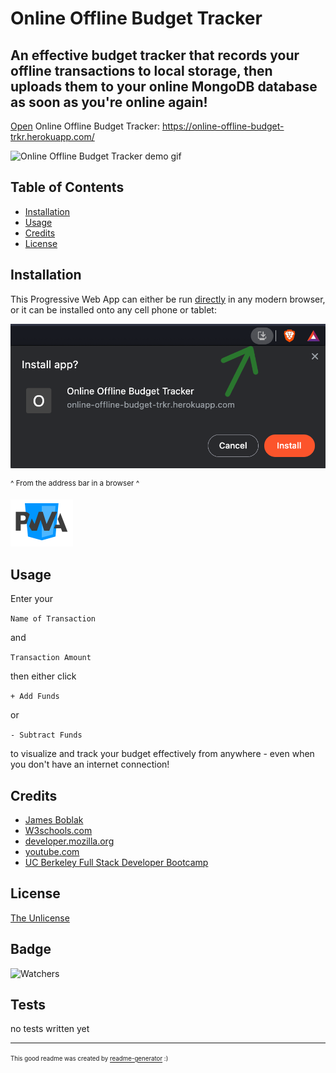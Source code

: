 # Online Offline Budget Tracker

## An effective budget tracker that records your offline transactions to local storage, then uploads them to your online MongoDB database as soon as you're online again!

[Open](https://online-offline-budget-trkr.herokuapp.com/) Online Offline Budget Tracker:
https://online-offline-budget-trkr.herokuapp.com/

![Online Offline Budget Tracker demo gif](./demo_assets/online-offline-budget-tracker_demo.gif)

## Table of Contents

* [Installation](#installation)
* [Usage](#usage)
* [Credits](#credits)
* [License](#license)


## Installation

This Progressive Web App can either be run [directly](https://online-offline-budget-trkr.herokuapp.com/) in any modern browser, or it can be installed onto any cell phone or tablet:

![PWA install](./demo_assets/PWA_install-button.png)


<sup>^ From the address bar in a browser ^ </sup> 


<img src="./demo_assets/PWA_logo.png" alt="drawing" width="100"/>


## Usage 

Enter your

<code>Name of Transaction</code>

and

<code>Transaction Amount</code>

then either click

<code>+ Add Funds</code>

or

<code>- Subtract Funds</code>

to visualize and track your budget effectively from anywhere - even when you don't have an internet connection!  


## Credits

* [James Boblak](https://github.com/jamesboblak)
* [W3schools.com](https://www.w3schools.com/)
* [developer.mozilla.org](https://developer.mozilla.org/en-US/)
* [youtube.com](https://www.youtube.com/results?sp=mAEB&search_query=make+a+pwa)
* [UC Berkeley Full Stack Developer Bootcamp](https://bootcamp.berkeley.edu/coding/)


## License

[The Unlicense](https://choosealicense.com/licenses/unlicense/)


## Badge

![Watchers](https://img.shields.io/github/watchers/jamesboblak/online-offline-budget-tracker?style=social)


## Tests

no tests written yet

---

<sup><sub> This good readme was created by [readme-generator](https://github.com/jamesboblak/readme-generator) :)</sub></sup>